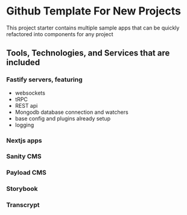 # Github Template For New Projects

This project starter contains multiple sample apps that can be quickly refactored into components for any project

## Tools, Technologies, and Services that are included

### Fastify servers, featuring

- websockets
- tRPC
- REST api
- Mongodb database connection and watchers
- base config and plugins already setup
- logging

### Nextjs apps

### Sanity CMS

### Payload CMS

### Storybook

### Transcrypt

